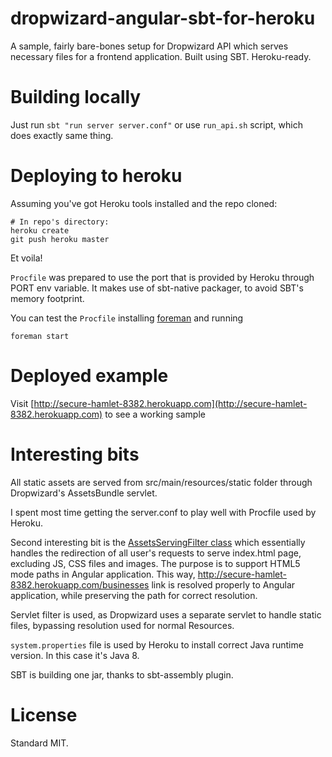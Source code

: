 # dropwizard-angular-sbt-for-heroku

A sample, fairly bare-bones setup for Dropwizard API which serves necessary files for a frontend application. Built using SBT. Heroku-ready.

# Building locally

Just run `sbt "run server server.conf"` or use `run_api.sh` script, which does exactly same thing.

# Deploying to heroku

Assuming you've got Heroku tools installed and the repo cloned:

    # In repo's directory:
    heroku create
    git push heroku master

Et voila!

`Procfile` was prepared to use the port that is provided by Heroku through PORT env variable. 
It makes use of sbt-native packager, to avoid SBT's memory footprint. 

You can test the `Procfile` installing [foreman](https://rubygems.org/gems/foreman) and running 

    foreman start  

# Deployed example

Visit [http://secure-hamlet-8382.herokuapp.com](http://secure-hamlet-8382.herokuapp.com) to see a working sample

# Interesting bits

All static assets are served from src/main/resources/static folder through Dropwizard's AssetsBundle servlet.

I spent most time getting the server.conf to play well with Procfile used by Heroku.

Second interesting bit is the [AssetsServingFilter class](https://github.com/tomaszj/dropwizard-angular-sbt-for-heroku/blob/master/src/main/java/org/tomaszjaneczko/testpoc/api/AssetsServingFilter.java)
 which essentially handles the redirection of all user's requests to serve index.html page, excluding JS, CSS files and images.
 The purpose is to support HTML5 mode paths in Angular application. This way, http://secure-hamlet-8382.herokuapp.com/businesses
 link is resolved properly to Angular application, while preserving the path for correct resolution.

Servlet filter is used, as Dropwizard uses a separate servlet to handle static files, bypassing resolution used for normal Resources.

`system.properties` file is used by Heroku to install correct Java runtime version. In this case it's Java 8.

SBT is building one jar, thanks to sbt-assembly plugin.

# License

Standard MIT.
